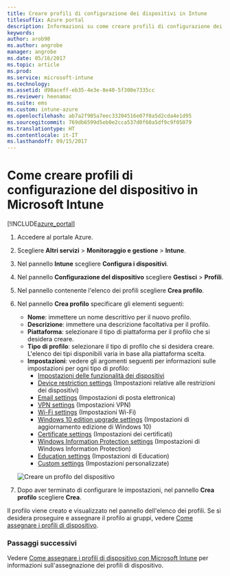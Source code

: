 ```yaml
---
title: Creare profili di configurazione dei dispositivi in Intune
titlesuffix: Azure portal
description: Informazioni su come creare profili di configurazione dei dispositivi in Intune."
keywords: 
author: arob98
ms.author: angrobe
manager: angrobe
ms.date: 05/16/2017
ms.topic: article
ms.prod: 
ms.service: microsoft-intune
ms.technology: 
ms.assetid: d98aceff-eb35-4e3e-8e40-5f300e7335cc
ms.reviewer: heenamac
ms.suite: ems
ms.custom: intune-azure
ms.openlocfilehash: ab7a2f905a7eec33204516e07f0a5d2cda4e1d95
ms.sourcegitcommit: 769db6599d5eb0e2cca537d0f60a5df9c9f05079
ms.translationtype: HT
ms.contentlocale: it-IT
ms.lasthandoff: 09/15/2017
---
```

# <a name="how-to-create-device-configuration-profiles-in-microsoft-intune"></a>Come creare profili di configurazione del dispositivo in Microsoft Intune

[!INCLUDE[azure_portal](./includes/azure_portal.md)]


1. Accedere al portale Azure.
2. Scegliere **Altri servizi** > **Monitoraggio e gestione** > **Intune**.
3. Nel pannello **Intune** scegliere **Configura i dispositivi**.
2. Nel pannello **Configurazione del dispositivo** scegliere **Gestisci** > **Profili**.
2. Nel pannello contenente l'elenco dei profili scegliere **Crea profilo**.
3. Nel pannello **Crea profilo** specificare gli elementi seguenti:
    - **Nome**: immettere un nome descrittivo per il nuovo profilo.
    - **Descrizione**: immettere una descrizione facoltativa per il profilo.
    - **Piattaforma**: selezionare il tipo di piattaforma per il profilo che si desidera creare.
    - **Tipo di profilo**: selezionare il tipo di profilo che si desidera creare. L'elenco dei tipi disponibili varia in base alla piattaforma scelta.
    - **Impostazioni**: vedere gli argomenti seguenti per informazioni sulle impostazioni per ogni tipo di profilo:
        -  [Impostazioni delle funzionalità dei dispositivi](device-features-configure.md)
        -  [Device restriction settings](device-restrictions-configure.md) (Impostazioni relative alle restrizioni dei dispositivi)
        -  [Email settings](email-settings-configure.md) (Impostazioni di posta elettronica)
        -  [VPN settings](vpn-settings-configure.md) (Impostazioni VPN)
        -  [Wi-Fi settings](wi-fi-settings-configure.md) (Impostazioni Wi-Fi)
        -  [Windows 10 edition upgrade settings](edition-upgrade-configure-windows-10.md) (Impostazioni di aggiornamento edizione di Windows 10)
        -  [Certificate settings](certificates-configure.md) (Impostazioni dei certificati)
        -  [Windows Information Protection settings](windows-information-protection-configure.md) (Impostazioni di Windows Information Protection)
        -  [Education settings](education-settings-configure.md) (Impostazioni di Education)
        -  [Custom settings](custom-settings-configure.md) (Impostazioni personalizzate)

    ![Creare un profilo del dispositivo](./media/create-device-profile.png)
4. Dopo aver terminato di configurare le impostazioni, nel pannello **Crea profilo** scegliere **Crea**.

Il profilo viene creato e visualizzato nel pannello dell'elenco dei profili.
Se si desidera proseguire e assegnare il profilo ai gruppi, vedere [Come assegnare i profili di dispositivo](device-profile-assign.md).


### <a name="next-steps"></a>Passaggi successivi
Vedere [Come assegnare i profili di dispositivo con Microsoft Intune](device-profile-assign.md) per informazioni sull'assegnazione dei profili di dispositivo.
